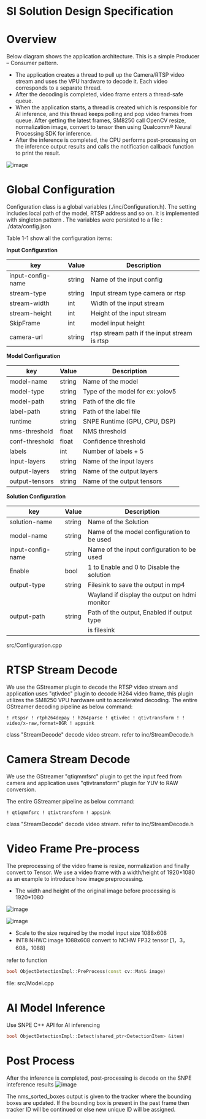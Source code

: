# SI Solution Design Specification

#  Overview
Below diagram shows the application architecture. This is a simple Producer – Consumer pattern. 
- The application creates a thread to pull up the Camera/RTSP video stream and uses the VPU hardware to decode it. Each video corresponds to a separate thread.
- After the decoding is completed, video frame enters a thread-safe queue.
- When the application starts, a thread is created which is responsible for AI inference, and this thread keeps polling and pop video frames from queue. After getting the latest frames, SM8250 call OpenCV resize, normalization image, convert to tensor then using Qualcomm® Neural Processing SDK for inference.
- After the inference is completed, the CPU performs post-processing on the inference output results and calls the notification callback function to print the result.

![image](https://github.com/quic/sample-apps-for-robotics-platforms/assets/131336334/03339bf3-6d29-44e4-aa8b-36c7b439efe2)

#  Global Configuration

Configuration class is a global variables (./inc/Configuration.h). The setting includes local path of the model, RTSP address and so on. It is implemented with  singleton pattern . The variables were persisted to a file : ./data/config.json

Table 1-1 show all the configuration items:

**Input Configuration**

| key                      | Value  | Description                                    |
| ------------------------ | -----  | ---------------------------------------------- |
| input-config-name        | string | Name of the input config                       |
| stream-type              | string | Input stream type camera or rtsp               |
| stream-width             | int    | Width of the input stream                      |
| stream-height            | int    | Height of the input stream                     |
| SkipFrame                | int    | model input height                             |
| camera-url               | string | rtsp stream path if the input stream is rtsp   |

**Model Configuration**

| key                      | Value  | Description                                    |
| ------------------------ | -----  | ---------------------------------------------- |
| model-name               | string | Name of the model                              |
| model-type               | string | Type of the model for ex: yolov5               |
| model-path               | string | Path of the dlc file                           |
| label-path               | string | Path of the label file                         |
| runtime                  | string | SNPE Runtime (GPU, CPU, DSP)                   |
| nms-threshold            | float  | NMS threshold                                  |
| conf-threshold           | float  | Confidence threshold                           |
| labels                   | int    | Number of labels + 5                           |
| input-layers             | string | Name of the input layers                       |
| output-layers            | string | Name of the output layers                      |
| output-tensors           | string | Name of the output tensors                     |


**Solution Configuration**


| key                      | Value  | Description                                    |
| ------------------------ | -----  | ---------------------------------------------- |
| solution-name            | string | Name of the Solution                           |
| model-name               | string | Name of the model configuration to be used     |
| input-config-name        | string | Name of the input configuration to be used     |
| Enable                   | bool   | 1 to Enable and 0 to Disable the solution      |
| output-type              | string | Filesink to save the output in mp4             |
|                          |        | Wayland if display the output on hdmi monitor  |
| output-path              | string | Path of the output, Enabled if output type     |
|                          |        | is filesink                                    |

src/Configuration.cpp

#  RTSP Stream Decode
We use the GStreamer plugin to decode the RTSP video stream and application uses "qtivdec" plugin to decode H264 video frame, this plugin utilizes the SM8250 VPU hardware unit to accelerated decoding. 
The entire GStreamer decoding pipeline as below command:

```console
! rtspsr ! rtph264depay ! h264parse ! qtivdec ! qtivtransform ! ! video/x-raw,format=BGR ! appsink
```

class "StreamDecode"  decode video stream. refer to inc/StreamDecode.h

#  Camera Stream Decode
We use the GStreamer "qtiqmmfsrc" plugin to get the input feed from camera and application uses "qtivtransform" plugin for YUV to RAW conversion.

The entire GStreamer pipeline as below command:

```console
! qtiqmmfsrc ! qtivtransform ! appsink
```

class "StreamDecode"  decode video stream. refer to inc/StreamDecode.h

# Video Frame Pre-process
The preprocessing of the video frame is resize, normalization and finally convert to Tensor.
We use a video frame with a width/height of 1920*1080 as an example to introduce  how image preprocessing.

- The width and height of the original image before processing is 1920*1080
 
![image](https://github.com/quic/sample-apps-for-robotics-platforms/assets/131336334/7bae7975-fda4-4ff1-95ac-49e6469d4942)

![image](https://github.com/quic/sample-apps-for-robotics-platforms/assets/131336334/754ef333-b62d-4b49-8fe9-3357cfeb4938)


 - Scale to the size required by the model input size 1088x608
 - INT8  NHWC image 1088x608 convert to NCHW FP32 tensor [1，3，608，1088] 

 refer to function
 ```C++
bool ObjectDetectionImpl::PreProcess(const cv::Mat& image)
```
  file: src/Model.cpp

#  AI Model Inference

Use SNPE C++ API for AI inferencing

```C++
bool ObjectDetectionImpl::Detect(shared_ptr<DetectionItem> &item)

```

# Post Process
After the inference is completed, post-processing is decode on the SNPE inteference results
![image](https://github.com/quic/sample-apps-for-robotics-platforms/assets/131336334/bfb6325b-9e21-455a-80a0-8d5fa3d125c7)

The nms_sorted_boxes output is given to the tracker where the bounding boxes are updated. If the bounding box is present in the past frame then tracker ID will be continued or else new unique ID will be assigned.
